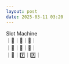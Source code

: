```yaml
---
layout: post
date: 2025-03-11 03:20
---
```


Slot Machine<br />
｜💎｜🤡｜💎｜<br />
｜🍇｜💎｜🍇｜<br />
｜🏴｜7️⃣｜7️⃣｜<br />

